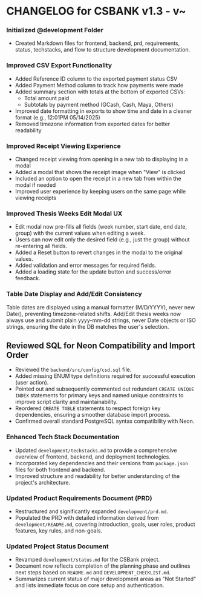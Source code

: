 # CHANGELOG for CSBANK v1.3 - v~

### Initialized @development Folder
- Created Markdown files for frontend, backend, prd, requirements, status, techstacks, and flow to structure development documentation.

### Improved CSV Export Functionality
- Added Reference ID column to the exported payment status CSV
- Added Payment Method column to track how payments were made
- Added summary section with totals at the bottom of exported CSVs:
  - Total amount paid
  - Subtotals by payment method (GCash, Cash, Maya, Others)
- Improved date formatting in exports to show time and date in a cleaner format (e.g., 12:01PM 05/14/2025)
- Removed timezone information from exported dates for better readability

### Improved Receipt Viewing Experience
- Changed receipt viewing from opening in a new tab to displaying in a modal
- Added a modal that shows the receipt image when "View" is clicked
- Included an option to open the receipt in a new tab from within the modal if needed
- Improved user experience by keeping users on the same page while viewing receipts

### Improved Thesis Weeks Edit Modal UX
- Edit modal now pre-fills all fields (week number, start date, end date, group) with the current values when editing a week.
- Users can now edit only the desired field (e.g., just the group) without re-entering all fields.
- Added a Reset button to revert changes in the modal to the original values.
- Added validation and error messages for required fields.
- Added a loading state for the update button and success/error feedback.

### Table Date Display and Add/Edit Consistency
Table dates are displayed using a manual formatter (M/D/YYYY), never new Date(), preventing timezone-related shifts.
Add/Edit thesis weeks now always use and submit plain yyyy-mm-dd strings, never Date objects or ISO strings, ensuring the date in the DB matches the user's selection.

## Reviewed SQL for Neon Compatibility and Import Order
- Reviewed the `backend/src/config/csd.sql` file.
- Added missing ENUM type definitions required for successful execution (user action).
- Pointed out and subsequently commented out redundant `CREATE UNIQUE INDEX` statements for primary keys and named unique constraints to improve script clarity and maintainability.
- Reordered `CREATE TABLE` statements to respect foreign key dependencies, ensuring a smoother database import process.
- Confirmed overall standard PostgreSQL syntax compatibility with Neon.

### Enhanced Tech Stack Documentation
- Updated `development/techstacks.md` to provide a comprehensive overview of frontend, backend, and deployment technologies.
- Incorporated key dependencies and their versions from `package.json` files for both frontend and backend.
- Improved structure and readability for better understanding of the project's architecture.

### Updated Product Requirements Document (PRD)
- Restructured and significantly expanded `development/prd.md`.
- Populated the PRD with detailed information derived from `development/README.md`, covering introduction, goals, user roles, product features, key rules, and non-goals.

### Updated Project Status Document
- Revamped `development/status.md` for the CSBank project.
- Document now reflects completion of the planning phase and outlines next steps based on `README.md` and `DEVELOPMENT_CHECKLIST.md`.
- Summarizes current status of major development areas as "Not Started" and lists immediate focus on core setup and authentication.
